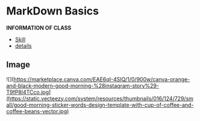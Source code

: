 # MarkDown Basics
 **INFORMATION OF CLASS**
-  [Skill](Skill.md)
 - [details](./contact/details)

## Image
![](https://marketplace.canva.com/EAE6qI-4SIQ/1/0/900w/canva-orange-and-black-modern-good-morning-%28instagram-story%29-T9fP8l4TCco.jpg](https://static.vecteezy.com/system/resources/thumbnails/016/124/729/small/good-morning-sticker-words-design-template-with-cup-of-coffee-and-coffee-beans-vector.jpg)
